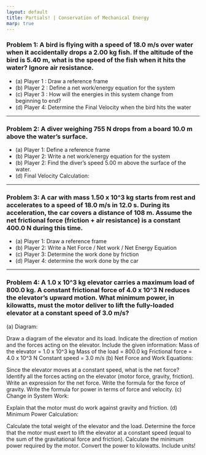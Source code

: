 ```yaml
---
layout: default
title: Partials! | Conservation of Mechanical Energy
marp: true
---
```

### Problem 1: A bird is flying with a speed of 18.0 m/s over water when it accidentally drops a 2.00 kg fish. If the altitude of the bird is 5.40 m, what is the speed of the fish when it hits the water? Ignore air resistance.
- (a) Player 1 : Draw a reference frame
- (b) Player 2 : Define a net work/energy equation for the system
- (c) Player 3 : How will the energies in this system change from beginning to end?
- (d) Player 4: Determine the Final Velocity when the bird hits the water

---
### Problem 2: A diver weighing 755 N drops from a board 10.0 m above the water’s surface.

- (a) Player 1: Define a reference frame
- (b) Player 2: Write a net work/energy equation for the system
- (b) Player 2: Find the diver’s speed 5.00 m above the surface of the water.
- (d) Final Velocity Calculation:

---
### Problem 3: A car with mass 1.50 x 10^3 kg starts from rest and accelerates to a speed of 18.0 m/s in 12.0 s. During its acceleration, the car covers a distance of 108 m. Assume the net frictional force (friction + air resistance) is a constant 400.0 N during this time.

- (a) Player 1: Draw a reference frame
- (b) Player 2: Write a Net Force / Net work / Net Energy Equation
- (c) Player 3: Determine the work done by friction
- (d) Player 4: determine the work done by the car 

---


### Problem 4: A 1.0 x 10^3 kg elevator carries a maximum load of 800.0 kg. A constant frictional force of 4.0 x 10^3 N reduces the elevator’s upward motion. What minimum power, in kilowatts, must the motor deliver to lift the fully-loaded elevator at a constant speed of 3.0 m/s?

(a) Diagram:

Draw a diagram of the elevator and its load.
Indicate the direction of motion and the forces acting on the elevator.
Include the given information:
Mass of the elevator = 1.0 x 10^3 kg
Mass of the load = 800.0 kg
Frictional force = 4.0 x 10^3 N
Constant speed = 3.0 m/s
(b) Net Force and Work Equations:

Since the elevator moves at a constant speed, what is the net force?
Identify all the forces acting on the elevator (motor force, gravity, friction).
Write an expression for the net force.
Write the formula for the force of gravity.
Write the formula for power in terms of force and velocity.
(c) Change in System Work:

Explain that the motor must do work against gravity and friction.
(d) Minimum Power Calculation:

Calculate the total weight of the elevator and the load.
Determine the force that the motor must exert to lift the elevator at a constant speed (equal to the sum of the gravitational force and friction).
Calculate the minimum power required by the motor.
Convert the power to kilowatts.
Include units!
